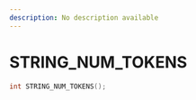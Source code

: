 ```yaml
---
description: No description available 
---
```


# STRING_NUM_TOKENS

```cpp
int STRING_NUM_TOKENS();
```